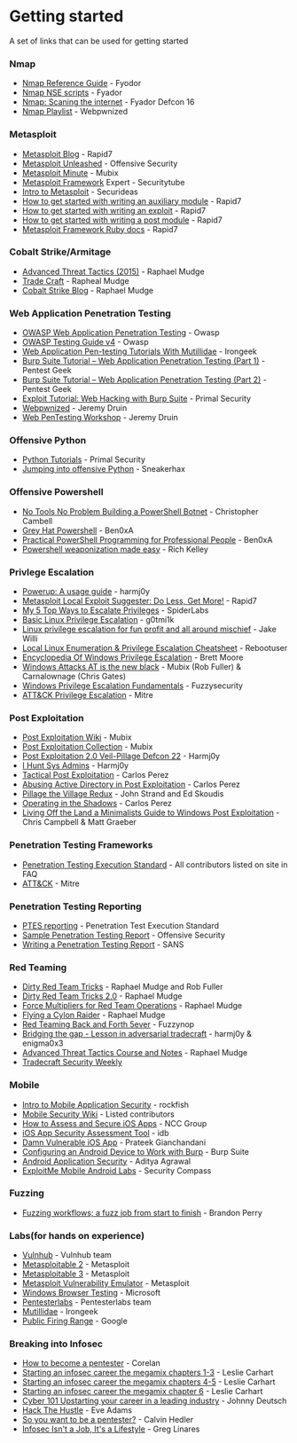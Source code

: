 # Getting started
A set of links that can be used for getting started

### Nmap

* [Nmap Reference Guide](https://nmap.org/book/man.html) - Fyodor
* [Nmap NSE scripts](https://nmap.org/nsedoc/) - Fyador
* [Nmap: Scaning the internet](https://www.youtube.com/watch?v=Hk-21p2m8YY) - Fyador Defcon 16
* [Nmap Playlist](https://www.youtube.com/playlist?list=PLZOToVAK85MqWG76p5gUeMtTXSRthCuLr) - Webpwnized


### Metasploit

* [Metasploit Blog](https://community.rapid7.com/community/metasploit/blog) - Rapid7
* [Metasploit Unleashed](https://www.offensive-security.com/metasploit-unleashed/) - Offensive Security
* [Metasploit Minute](http://hak5.org/category/episodes/metasploit-minute) - Mubix
* [Metasploit Framework](http://www.securitytube.net/groups?operation=view&groupId=10) Expert - Securitytube
* [Intro to Metasploit](https://www.youtube.com/watch?t=20&v=adSQyRPpiBw) - Securideas
* [How to get started with writing an auxiliary module](https://github.com/rapid7/metasploit-framework/wiki/How-to-get-started-with-writing-an-auxiliary-module) - Rapid7
* [How to get started with writing an exploit](https://github.com/rapid7/metasploit-framework/wiki/How-to-get-started-with-writing-an-exploit) - Rapid7
* [How to get started with writing a post module](https://github.com/rapid7/metasploit-framework/wiki/How-to-get-started-with-writing-a-post-module) - Rapid7
* [Metasploit Framework Ruby docs](http://www.rubydoc.info/github/rapid7/metasploit-framework) - Rapid7

### Cobalt Strike/Armitage

* [Advanced Threat Tactics (2015)](https://www.youtube.com/playlist?list=PL9HO6M_MU2nf8Fa5bVefBW-9bg5Rx94_c) - Raphael Mudge
* [Trade Craft](http://www.advancedpentest.com/training) - Rapheal Mudge
* [Cobalt Strike Blog](http://blog.cobaltstrike.com/) - Raphael Mudge

### Web Application Penetration Testing

* [OWASP Web Application Penetration Testing](https://www.owasp.org/index.php/Web_Application_Penetration_Testing) - Owasp
* [OWASP Testing Guide v4](https://www.owasp.org/index.php/OWASP_Testing_Guide_v4_Table_of_Contents) - Owasp
* [Web Application Pen-testing Tutorials With Mutillidae](http://www.irongeek.com/i.php?page=videos/web-application-pen-testing-tutorials-with-mutillidae) - Irongeek
* [Burp Suite Tutorial – Web Application Penetration Testing (Part 1)](https://www.pentestgeek.com/web-applications/burp-suite-tutorial-1/) - Pentest Geek
* [Burp Suite Tutorial – Web Application Penetration Testing (Part 2)](https://www.pentestgeek.com/web-applications/burp-suite-tutorial-web-application-penetration-testing-part-2/) - Pentest Geek
* [Exploit Tutorial: Web Hacking with Burp Suite](http://www.primalsecurity.net/0x2-exploit-tutorial-web-hacking-with-burp-suite/) - Primal Security
* [Webpwnized](https://www.youtube.com/user/webpwnized) - Jeremy Druin
* [Web PenTesting Workshop](http://www.irongeek.com/i.php?page=videos/web-pen-testing-workshop) - Jeremy Druin

### Offensive Python

* [Python Tutorials](http://www.primalsecurity.net/tutorials/python-tutorials/) - Primal Security
* [Jumping into offensive Python](http://sneakerhax.com/jumping-into-offensive-python/) - Sneakerhax


### Offensive Powershell

* [No Tools No Problem Building a PowerShell Botnet](https://www.youtube.com/watch?v=2manBaoP7Bk) - Christopher Cambell
* [Grey Hat Powershell](https://www.youtube.com/watch?v=OJNWgNARnAs) - Ben0xA
* [Practical PowerShell Programming for Professional People](https://www.youtube.com/watch?v=4X_uBL2YpmA) - Ben0xA
* [Powershell weaponization made easy](https://www.youtube.com/watch?v=sgi73boZ9Xk) - Rich Kelley

### Privlege Escalation

* [Powerup: A usage guide](http://www.harmj0y.net/blog/powershell/powerup-a-usage-guide/) - harmj0y
* [Metasploit Local Exploit Suggester: Do Less, Get More!](https://community.rapid7.com/community/metasploit/blog/2015/08/11/metasploit-local-exploit-suggester-do-less-get-more) - Rapid7
* [My 5 Top Ways to Escalate Privileges](https://www.trustwave.com/Resources/SpiderLabs-Blog/My-5-Top-Ways-to-Escalate-Privileges/) - SpiderLabs
* [Basic Linux Privilege Escalation](https://blog.g0tmi1k.com/2011/08/basic-linux-privilege-escalation/) - g0tmi1k
* [Linux privilege escalation for fun profit and all around mischief](https://www.youtube.com/watch?v=dk2wsyFiosg) - Jake Willi
* [Local Linux Enumeration & Privilege Escalation Cheatsheet](https://www.rebootuser.com/?p=1623) - Rebootuser
* [Encyclopedia Of Windows Privilege Escalation](https://www.youtube.com/watch?v=kMG8IsCohHA) - Brett Moore
* [Windows Attacks AT is the new black](https://www.youtube.com/watch?v=_8xJaaQlpBo) - Mubix (Rob Fuller) & Carnalownage (Chris Gates)
* [Windows Privilege Escalation Fundamentals](http://fuzzysecurity.com/tutorials/16.html) - Fuzzysecurity
* [ATT&CK Privilege Escalation](https://attack.mitre.org/wiki/Privilege_Escalation) - Mitre

### Post Exploitation

* [Post Exploitation Wiki](https://github.com/mubix/post-exploitation-wiki) - Mubix
* [Post Exploitation Collection](https://github.com/mubix/post-exploitation) - Mubix
* [Post Exploitation 2.0 Veil-Pillage Defcon 22](https://www.youtube.com/watch?v=yOC7blJfrJE) - Harmj0y
* [I Hunt Sys Admins](https://www.youtube.com/watch?v=yhuXbkY3s0E) - Harmj0y
* [Tactical Post Exploitation](https://www.youtube.com/watch?v=gNUhK6G8EQ4) - Carlos Perez
* [Abusing Active Directory in Post Exploitation](https://www.youtube.com/watch?v=sTU-70dD-Ok) - Carlos Perez
* [Pillage the Village Redux](https://www.youtube.com/watch?v=n2nptntIsn4) - John Strand and Ed Skoudis
* [Operating in the Shadows](https://www.youtube.com/watch?v=NXTr4bomAxk) - Carlos Perez
* [Living Off the Land a Minimalists Guide to Windows Post Exploitation](https://www.youtube.com/watch?v=j-r6UonEkUw) - Chris Campbell & Matt Graeber

### Penetration Testing Frameworks

* [Penetration Testing Execution Standard](http://www.pentest-standard.org/index.php/Main_Page) - All contributors listed on site in FAQ
* [ATT&CK](https://attack.mitre.org/wiki/Main_Page) - Mitre

### Penetration Testing Reporting

* [PTES reporting](http://www.pentest-standard.org/index.php/Reporting) - Penetration Test Execution Standard
* [Sample Penetration Testing Report](https://www.offensive-security.com/reports/sample-penetration-testing-report.pdf)  -  Offensive Security
* [Writing a Penetration Testing Report](https://www.sans.org/reading-room/whitepapers/bestprac/writing-penetration-testing-report-33343) - SANS

### Red Teaming

* [Dirty Red Team Tricks](https://www.youtube.com/watch?v=oclbbqvawQg) - Raphael Mudge and Rob Fuller
* [Dirty Red Team Tricks 2.0](https://www.youtube.com/watch?v=6kKoJW5xvhg) - Raphael Mudge
* [Force Multipliers for Red Team Operations](https://www.youtube.com/watch?v=G-JaHWaLmgc) - Raphael Mudge
* [Flying a Cylon Raider](https://www.youtube.com/watch?v=26PedM_-zRo) - Raphael Mudge
* [Red Teaming Back and Forth 5ever](https://www.youtube.com/watch?v=FTiBwFJQg64) - Fuzzynop
* [Bridging the gap - Lesson in adversarial tradecraft](https://www.youtube.com/watch?v=xHkRhRo3l8o) - harmj0y & enigma0x3
* [Advanced Threat Tactics Course and Notes](http://blog.cobaltstrike.com/2015/09/30/advanced-threat-tactics-course-and-notes/) - Raphael Mudge
* [Tradecraft Security Weekly](https://www.youtube.com/watch?v=DlJyKgfkoKQ&index=2&list=PLlPkFwQHxYE7Yi5jtcSyCCr8pXxP1OEkZ)

### Mobile
* [Intro to Mobile Application Security](http://www.rockfishsec.com/2014/02/intro-to-mobile-application-security.html) - rockfish
* [Mobile Security Wiki](https://mobilesecuritywiki.com/) - Listed contributors
* [How to Assess and Secure iOS Apps](https://www.slideshare.net/NCC_Group/2013-0912ncc-group44conworkshophowtoassessandsecureiosapps) - NCC Group
* [iOS App Security Assessment Tool](http://www.idbtool.com/) - idb
* [Damn Vulnerable iOS App](http://damnvulnerableiosapp.com/) - Prateek Gianchandani
* [Configuring an Android Device to Work with Burp](https://support.portswigger.net/customer/portal/articles/1841101-configuring-an-android-device-to-work-with-burp) - Burp Suite
* [Android Application Security](https://manifestsecurity.com/android-application-security/) - Aditya Agrawal
* [ExploitMe Mobile Android Labs](http://securitycompass.github.io/AndroidLabs/index.html) - Security Compass

### Fuzzing

* [Fuzzing workflows; a fuzz job from start to finish](https://foxglovesecurity.com/2016/03/15/fuzzing-workflows-a-fuzz-job-from-start-to-finish/) - Brandon Perry

### Labs(for hands on experience)

* [Vulnhub](https://www.vulnhub.com/) - Vulnhub team
* [Metasploitable 2](https://community.rapid7.com/docs/DOC-1875) - Metasploit
* [Metasploitable 3](https://github.com/rapid7/metasploitable3/) - Metasploit
* [Metasploit Vulnerability Emulator](https://github.com/rapid7/metasploit-vulnerability-emulator) - Metasploit
* [Windows Browser Testing](http://dev.modern.ie/tools/vms/windows/) - Microsoft
* [Pentesterlabs](https://pentesterlab.com/) - Pentesterlabs team
* [Mutillidae](http://www.irongeek.com/i.php?page=mutillidae/mutillidae-deliberately-vulnerable-php-owasp-top-10) - Irongeek
* [Public Firing Range](https://public-firing-range.appspot.com/) - Google

### Breaking into Infosec

* [How to become a pentester](https://www.corelan.be/index.php/2015/10/13/how-to-become-a-pentester/) - Corelan
* [Starting an infosec career the megamix chapters 1-3](http://tisiphone.net/2015/10/12/starting-an-infosec-career-the-megamix-chapters-1-3/) - Leslie Carhart
* [Starting an infosec career the megamix chapters 4-5](https://tisiphone.net/2015/11/08/starting-an-infosec-career-the-megamix-chapters-4-5/) - Leslie Carhart
* [Starting an infosec career the megamix chapter 6](https://tisiphone.net/2016/02/10/starting-an-infosec-career-the-megamix-chapter-6/) - Leslie Carhart
* [Cyber 101 Upstarting your career in a leading industry](https://www.youtube.com/watch?v=T-moFXjFfAY) - Johnny Deutsch
* [Hack The Hustle](https://www.youtube.com/watch?v=RaPwQVhaOp8) - Eve Adams
* [So you want to be a pentester?](https://www.youtube.com/watch?v=2zC3XHOTGrA) - Calvin Hedler
* [Infosec Isn't a Job, It's a Lifestyle](https://www.cylance.com/en_us/blog/infosec-isnt-a-job-its-a-lifestyle.html) - Greg Linares
